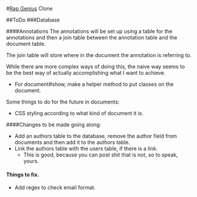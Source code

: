 #[Rap Genius][rg] Clone

[rg]: rapgenius.com

##ToDo
###Database

####Annotations
The annotations will be set up using a table for the annotations and then a join table between the annotation table and the document table.

The join table will store where in the document the annotation is referring to.

While there are more complex ways of doing this, the naive way seems to be the best way of actually accomplishing what I want to achieve.

* For document#show, make a helper method to put classes on the document.

Some things to do for the future in documents:

* CSS styling according to what kind of document it is.



####Changes to be made going along:
* Add an authors table to the database, remove the author field from documents and then add it to the authors table.
* Link the authors table with the users table, if there is a link.
  * This is good, because you can post shit that is not, so to speak, yours.

#### Things to fix.
* Add regex to check email format.